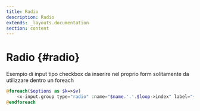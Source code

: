```yaml
---
title: Radio
description: Radio
extends: _layouts.documentation
section: content
---
```


# Radio {#radio}

Esempio di input tipo checkbox da inserire nel proprio form
solitamente da utilizzare dentro un foreach 

```php
@foreach($options as $k=>$v)
    <x-input.group type="radio" :name="$name.'.'.$loop->index" label="{{ $v }}" value="{{ $k }}"/>
@endforeach
```
